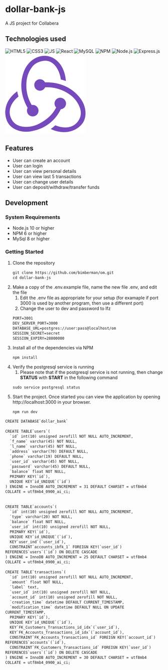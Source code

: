 # dollar-bank-js
A JS project for Collabera

## Technologies used

![HTML5](https://icongr.am/devicon/html5-original-wordmark.svg?size=128&color=currentColor) 
![CSS3](https://icongr.am/devicon/css3-original-wordmark.svg?size=128&color=currentColor) 
![JS](https://icongr.am/devicon/javascript-original.svg?size=128&color=currentColor) 
![React](https://icongr.am/devicon/react-original-wordmark.svg?size=128&color=currentColor) 
![MySQL](https://icongr.am/devicon/mysql-original-wordmark.svg?size=128&color=currentColor) 
![NPM](https://icongr.am/devicon/npm-original-wordmark.svg?size=128&color=currentColor) 
![Node.js](https://icongr.am/devicon/nodejs-original-wordmark.svg?size=128&color=currentColor) 
![Express.js](https://icongr.am/devicon/express-original-wordmark.svg?size=128&color=currentColor) 
![Redux](https://raw.githubusercontent.com/bimberman/dollar-bank-js/main/icons/redux.svg)

## Features

* User can create an account
* User can login
* User can view personal details
* User can view last 5 transactions
* User can change user details
* User can deposit/withdraw/transfer funds

## Development

### System Requirements

- Node.js 10 or higher
- NPM 6 or higher
- MySql 8 or higher

### Getting Started

1. Clone the repository
    ```shell
    git clone https://github.com/bimberman/om.git
    cd dollar-bank-js
    ```
2. Make a copy of the .env.example file, name the new file .env, and edit the file
    1. Edit the .env file as appropriate for your setup (for examaple if port 3000 is used by another program, then use a different port) 
    2. Change the user to dev and password to lfz
    ```
    PORT=3001
    DEV_SERVER_PORT=3000
    DATABASE_URL=postgres://user:pass@localhost/om
    SESSION_SECRET=secret
    SESSION_EXPIRY=28800000
    ```
3. Install all of the dependencies via NPM
    ```shell
    npm install
    ```
4. Verify the postgresql service is running
    1. Please note that if the postgresql service is not running, then change **STATUS** with **START** in the following command
    ```shell
    sudo service postgresql status
    ```
5. Start the project. Once started you can view the application by opening http://localhost:3000 in your browser.
    ```shell
    npm run dev
    ```
```mysql
CREATE DATABASE`dollar_bank`

CREATE TABLE`users`(
  `id` int(10) unsigned zerofill NOT NULL AUTO_INCREMENT,
  `f_name` varchar(45) NOT NULL,
  `l_name` varchar(45) NOT NULL,
  `address` varchar(70) DEFAULT NULL,
  `phone` varchar(19) DEFAULT NULL,
  `user_id` varchar(45) NOT NULL,
  `password` varchar(45) DEFAULT NULL,
  `balance` float NOT NULL,
  PRIMARY KEY(`id`),
  UNIQUE KEY`id_UNIQUE`(`id`)
) ENGINE = InnoDB AUTO_INCREMENT = 31 DEFAULT CHARSET = utf8mb4 COLLATE = utf8mb4_0900_ai_ci;


CREATE TABLE`accounts`(
  `id` int(10) unsigned zerofill NOT NULL AUTO_INCREMENT,
  `type` varchar(20) NOT NULL,
  `balance` float NOT NULL,
  `user_id` int(10) unsigned zerofill NOT NULL,
  PRIMARY KEY(`id`),
  UNIQUE KEY`id_UNIQUE`(`id`),
  KEY`user_ind`(`user_id`),
  CONSTRAINT`accounts_ibfk_1` FOREIGN KEY(`user_id`) REFERENCES`users`(`id`) ON DELETE CASCADE
) ENGINE = InnoDB AUTO_INCREMENT = 25 DEFAULT CHARSET = utf8mb4 COLLATE = utf8mb4_0900_ai_ci;

CREATE TABLE`transactions`(
  `id` int(10) unsigned zerofill NOT NULL AUTO_INCREMENT,
  `amount` float NOT NULL,
  `label` text,
  `user_id` int(10) unsigned zerofill NOT NULL,
  `account_id` int(10) unsigned zerofill NOT NULL,
  `creation_time` datetime DEFAULT CURRENT_TIMESTAMP,
  `modification_time` datetime DEFAULT NULL ON UPDATE CURRENT_TIMESTAMP,
  PRIMARY KEY(`id`),
  UNIQUE KEY`id_UNIQUE`(`id`),
  KEY`FK_Customers_Transactions_id_idx`(`user_id`),
  KEY`FK_Accounts_Transactions_id_idx`(`account_id`),
  CONSTRAINT`FK_Accounts_Transactions_id` FOREIGN KEY(`account_id`) REFERENCES`accounts`(`id`),
  CONSTRAINT`FK_Customers_Transactions_id` FOREIGN KEY(`user_id`) REFERENCES`users`(`id`) ON DELETE CASCADE
) ENGINE = InnoDB AUTO_INCREMENT = 30 DEFAULT CHARSET = utf8mb4 COLLATE = utf8mb4_0900_ai_ci;
```
